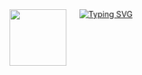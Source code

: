 <img align="left" width="100" src="https://media.tenor.com/dHk-LfzHrtwAAAAi/linux-computer.gif">
&nbsp;&nbsp;&nbsp;&nbsp;
<a href="https://git.io/typing-svg"><img src="https://readme-typing-svg.demolab.com?font=Fira+Code&duration=2000&pause=1&multiline=true&repeat=false&width=700&height=200&lines=Hey%2C+I'm+Mohamed+!;I'm+interessed+in+programming+and+bio-informatics.+;+I+am+currently+doing+a+master's+degree+in+bioinformatics." alt="Typing SVG" /></a>

